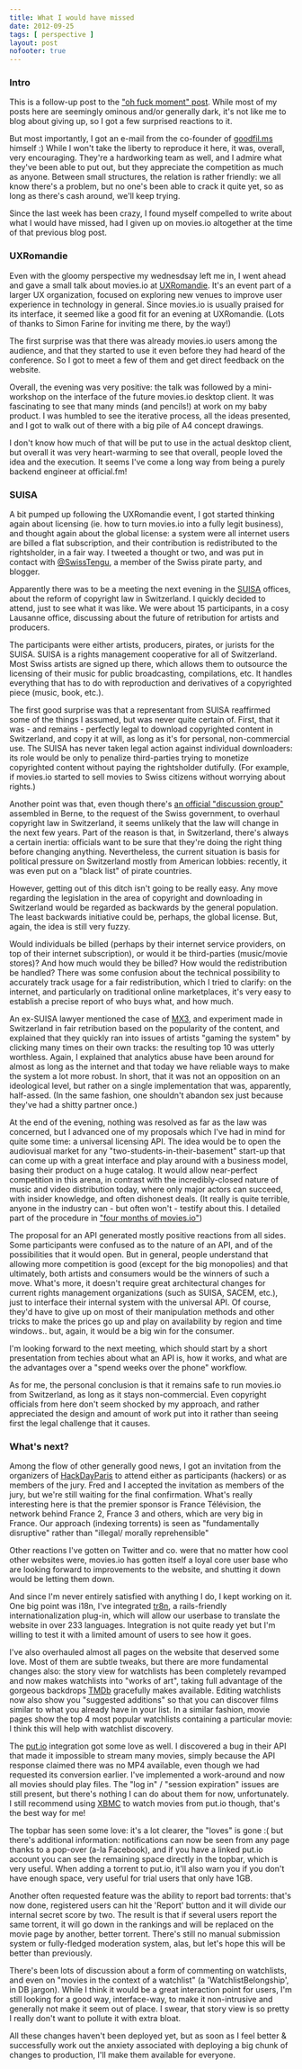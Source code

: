 ```yaml
---
title: What I would have missed
date: 2012-09-25
tags: [ perspective ]
layout: post
nofooter: true
---
```


### Intro

This is a follow-up post to the ["oh fuck moment" post][ohfuck]. While most of my posts
here are seemingly ominous and/or generally dark, it's not like me to blog
about giving up, so I got a few surprised reactions to it.

[ohfuck]: http://amos.me/blog/2012/ohfuck/

But most importantly, I got an e-mail from the co-founder of [goodfil.ms][gfm]
himself :) While I won't take the liberty to reproduce it here, it was, overall,
very encouraging. They're a hardworking team as well, and I admire what they've
been able to put out, but they appreciate the competition as much as anyone.
Between small structures, the relation is rather friendly: we all know there's
a problem, but no one's been able to crack it quite yet, so as long as there's
cash around, we'll keep trying.

[gfm]: http://goodfil.ms/

Since the last week has been crazy, I found myself compelled to write about
what I would have missed, had I given up on movies.io altogether at the time of
that previous blog post.


### UXRomandie

Even with the gloomy perspective my wednesdsay left me in, I went ahead and
gave a small talk about movies.io at [UXRomandie][uxr]. It's an event part of a larger
UX organization, focused on exploring new venues to improve user experience in
technology in general. Since movies.io is usually praised for its interface, it
seemed like a good fit for an evening at UXRomandie.  (Lots of thanks to Simon
Farine for inviting me there, by the way!)

[uxr]: http://uxromandie.ch/episode-8-ou-le-bit-se-fait-torrent/

The first surprise was that there was already movies.io users among the
audience, and that they started to use it even before they had heard of the
conference. So I got to meet a few of them and get direct feedback on the
website.

Overall, the evening was very positive: the talk was followed by a
mini-workshop on the interface of the future movies.io desktop client. It was
fascinating to see that many minds (and pencils!) at work on my baby product. I
was humbled to see the iterative process, all the ideas presented, and I got to
walk out of there with a big pile of A4 concept drawings.

I don't know how much of that will be put to use in the actual desktop client,
but overall it was very heart-warming to see that overall, people loved the
idea and the execution. It seems I've come a long way from being a purely
backend engineer at official.fm!

### SUISA

A bit pumped up following the UXRomandie event, I got started thinking again
about licensing (ie. how to turn movies.io into a fully legit business), and
thought again about the global license: a system were all internet users are
billed a flat subscription, and their contribution is redistributed to the
rightsholder, in a fair way. I tweeted a thought or two, and was put in contact
with [@SwissTengu](st), a member of the Swiss pirate party, and blogger.

[st]: https://twitter.com/swisstengu

Apparently there was to be a meeting the next evening in the [SUISA][suisa] offices,
about the reform of copyright law in Switzerland. I quickly decided to attend,
just to see what it was like. We were about 15 participants, in a cosy Lausanne
office, discussing about the future of retribution for artists and producers.

[suisa]: http://www.suisa.ch/en/

The participants were either artists, producers, pirates, or jurists for the
SUISA.  SUISA is a rights management cooperative for all of Switzerland. Most
Swiss artists are signed up there, which allows them to outsource the licensing
of their music for public broadcasting, compilations, etc. It handles
everything that has to do with reproduction and derivatives of a copyrighted
piece (music, book, etc.).

The first good surprise was that a representant from SUISA reaffirmed some of
the things I assumed, but was never quite certain of. First, that it was - and
remains - perfectly legal to download copyrighted content in Switzerland, and
copy it at will, as long as it's for personal, non-commercial use. The SUISA
has never taken legal action against individual downloaders: its role would be
only to penalize third-parties trying to monetize copyrighted content without
paying the rightsholder dutifully. (For example, if movies.io started to sell
movies to Swiss citizens without worrying about rights.)

Another point was that, even though there's [an official "discussion group"][bern]
assembled in Berne, to the request of the Swiss government, to overhaul
copyright law in Switzerland, it seems unlikely that the law will change in the
next few years. Part of the reason is that, in Switzerland, there's always a
certain inertia: officials want to be sure that they're doing the right thing
before changing anything. Nevertheless, the current situation is basis for
political pressure on Switzerland mostly from American lobbies: recently, it
was even put on a "black list" of pirate countries.

[bern]: http://www.ejpd.admin.ch/content/ejpd/fr/home/dokumentation/mi/2012/2012-08-09.html

However, getting out of this ditch isn't going to be really easy. Any move
regarding the legislation in the area of copyright and downloading in
Switzerland would be regarded as backwards by the general population. The least
backwards initiative could be, perhaps, the global license. But, again, the
idea is still very fuzzy.

Would individuals be billed (perhaps by their internet service providers, on
top of their internet subscription), or would it be third-parties (music/movie
stores)? And how much would they be billed? How would the redistribution be
handled? There was some confusion about the technical possibility to accurately
track usage for a fair redistribution, which I tried to clarify: on the
internet, and particularly on traditional online marketplaces, it's very easy
to establish a precise report of who buys what, and how much.

An ex-SUISA lawyer mentioned the case of [MX3](http://mx3.ch), and experiment
made in Switzerland in fair retribution based on the popularity of the content,
and explained that they quickly ran into issues of artists "gaming the system"
by clicking many times on their own tracks: the resulting top 10 was utterly
worthless. Again, I explained that analytics abuse have been around for almost
as long as the internet and that today we have reliable ways to make the system
a lot more robust. In short, that it was not an opposition on an ideological
level, but rather on a single implementation that was, apparently, half-assed.
(In the same fashion, one shouldn't abandon sex just because they've had a
shitty partner once.)

At the end of the evening, nothing was resolved as far as the law was
concerned, but I advanced one of my proposals which I've had in mind for quite
some time: a universal licensing API. The idea would be to open the audiovisual
market for any "two-students-in-their-basement" start-up that can come up with
a great interface and play around with a business model, basing their product
on a huge catalog. It would allow near-perfect competition in this arena, in
contrast with the incredibly-closed nature of music and video distribution
today, where only major actors can succeed, with insider knowledge, and often
dishonest deals.  (It really is quite terrible, anyone in the industry can -
but often won't - testify about this. I detailed part of the procedure in ["four
months of movies.io"][4mo])

[4mo]: http://amos.me/blog/2012/vision/

The proposal for an API generated mostly positive reactions from all sides.
Some participants were confused as to the nature of an API, and of the
possibilities that it would open. But in general, people understand that
allowing more competition is good (except for the big monopolies) and that
ultimately, both artists and consumers would be the winners of such a move.
What's more, it doesn't require great architectural changes for current rights
management organizations (such as SUISA, SACEM, etc.), just to interface their
internal system with the universal API. Of course, they'd have to give up on
most of their manipulation methods and other tricks to make the prices go up
and play on availability by region and time windows.. but, again, it would be
a big win for the consumer.

I'm looking forward to the next meeting, which should start by a short
presentation from techies about what an API is, how it works, and what are
the advantages over a "spend weeks over the phone" workflow.

As for me, the personal conclusion is that it remains safe to run movies.io
from Switzerland, as long as it stays non-commercial. Even copyright officials
from here don't seem shocked by my approach, and rather appreciated the
design and amount of work put into it rather than seeing first the legal
challenge that it causes.

### What's next?

Among the flow of other generally good news, I got an invitation from the
organizers of [HackDayParis][hdp] to attend either as participants (hackers)
or as members of the jury. Fred and I accepted the invitation as members of 
the jury, but we're still waiting for the final confirmation. What's really
interesting here is that the premier sponsor is France Télévision, the network
behind France 2, France 3 and others, which are very big in France. Our approach
(indexing torrents) is seen as "fundamentally disruptive" rather than "illegal/
morally reprehensible"

[hdp]: http://hackdayparis.org/2012.html

Other reactions I've gotten on Twitter and co. were that no matter how cool
other websites were, movies.io has gotten itself a loyal core user base who are
looking forward to improvements to the website, and shutting it down would be
letting them down.

And since I'm never entirely satisfied with anything I do, I kept working on
it.  One big point was i18n, I've integrated [tr8n][tr8n], a rails-friendly
internationalization plug-in, which will allow our userbase to translate the
website in over 233 languages.  Integration is not quite ready yet but I'm
willing to test it with a limited amount of users to see how it goes.

[tr8n]: https://github.com/berk/tr8n

I've also overhauled almost all pages on the website that deserved some love.
Most of them are subtle tweaks, but there are more fundamental changes also:
the story view for watchlists has been completely revamped and now makes
watchlists into "works of art", taking full advantage of the gorgeous backdrops
[TMDb][tmdb] gracefully makes available. Editing watchlists now also show you
"suggested additions" so that you can discover films similar to what you
already have in your list. In a similar fashion, movie pages show the top 4
most popular watchlists containing a particular movie: I think this will help
with watchlist discovery.

[tmdb]: http://www.themoviedb.org/

The [put.io][putio] integration got some love as well. I discovered a bug in their API
that made it impossible to stream many movies, simply because the API response
claimed there was no MP4 available, even though we had requested its conversion
earlier.  I've implemented a work-around and now all movies should play files.
The "log in" / "session expiration" issues are still present, but there's
nothing I can do about them for now, unfortunately. I still recommend using
[XBMC](http://xbmc.org) to watch movies from put.io though, that's the best way
for me!

[putio]: https://put.io/

The topbar has seen some love: it's a lot clearer, the "loves" is gone :( but
there's additional information: notifications can now be seen from any page
thanks to a pop-over (a-la Facebook), and if you have a linked put.io account
you can see the remaining space directly in the topbar, which is very useful.
When adding a torrent to put.io, it'll also warn you if you don't have enough
space, very useful for trial users that only have 1GB.

Another often requested feature was the ability to report bad torrents: that's
now done, registered users can hit the 'Report' button and it will divide our
internal secret score by two. The result is that if several users report the
same torrent, it will go down in the rankings and will be replaced on the movie
page by another, better torrent. There's still no manual submission system or
fully-fledged moderation system, alas, but let's hope this will be better than
previously.

There's been lots of discussion about a form of commenting on watchlists, and
even on "movies in the context of a watchlist" (a 'WatchlistBelongship', in DB
jargon).  While I think it would be a great interaction point for users, I'm
still looking for a good way, interface-way, to make it non-intrusive and
generally not make it seem out of place. I swear, that story view is so pretty
I really don't want to pollute it with extra bloat.

All these changes haven't been deployed yet, but as soon as I feel better &
successfully work out the anxiety associated with deploying a big chunk of
changes to production, I'll make them available for everyone.


